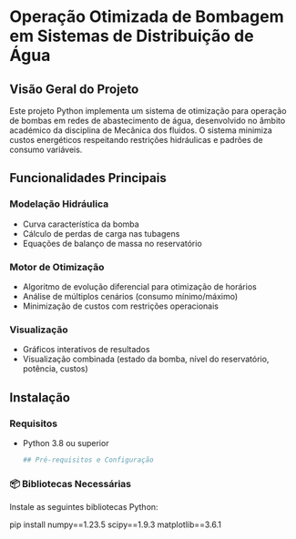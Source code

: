 # Operação Otimizada de Bombagem em Sistemas de Distribuição de Água

## Visão Geral do Projeto
Este projeto Python implementa um sistema de otimização para operação de bombas em redes de abastecimento de água, desenvolvido no âmbito académico da disciplina de Mecânica dos fluidos. O sistema minimiza custos energéticos respeitando restrições hidráulicas e padrões de consumo variáveis.



## Funcionalidades Principais

### Modelação Hidráulica
- Curva característica da bomba
- Cálculo de perdas de carga nas tubagens
- Equações de balanço de massa no reservatório

### Motor de Otimização
- Algoritmo de evolução diferencial para otimização de horários
- Análise de múltiplos cenários (consumo mínimo/máximo)
- Minimização de custos com restrições operacionais

### Visualização
- Gráficos interativos de resultados
- Visualização combinada (estado da bomba, nível do reservatório, potência, custos)

## Instalação

### Requisitos
- Python 3.8 ou superior
  ```bash
  ## Pré-requisitos e Configuração

### 📦 Bibliotecas Necessárias
Instale as seguintes bibliotecas Python:

pip install numpy==1.23.5 scipy==1.9.3 matplotlib==3.6.1

 
  
